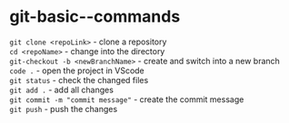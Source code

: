 # git-basic--commands


```git clone <repoLink>``` - clone a repository <br />
```cd <repoName>``` - change into the directory <br />
```git-checkout -b <newBranchName>``` - create and switch into a new branch <br />
```code .``` - open the project in VScode <br />
```git status``` - check the changed files<br />
```git add .``` - add all changes<br />
```git commit -m "commit message"``` - create the commit message <br />
```git push``` - push the changes


